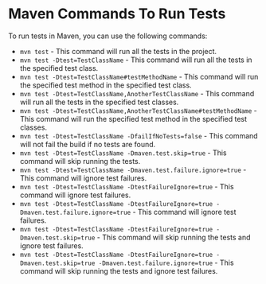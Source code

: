 # Maven Commands To Run Tests

To run tests in Maven, you can use the following commands:

- `mvn test` - This command will run all the tests in the project.
- `mvn test -Dtest=TestClassName` - This command will run all the tests in the specified test class.
- `mvn test -Dtest=TestClassName#testMethodName` - This command will run the specified test method in the specified test class.
- `mvn test -Dtest=TestClassName,AnotherTestClassName` - This command will run all the tests in the specified test classes.
- `mvn test -Dtest=TestClassName,AnotherTestClassName#testMethodName` - This command will run the specified test method in the specified test classes.
- `mvn test -Dtest=TestClassName -DfailIfNoTests=false` - This command will not fail the build if no tests are found.
- `mvn test -Dtest=TestClassName -Dmaven.test.skip=true` - This command will skip running the tests.
- `mvn test -Dtest=TestClassName -Dmaven.test.failure.ignore=true` - This command will ignore test failures.
- `mvn test -Dtest=TestClassName -DtestFailureIgnore=true` - This command will ignore test failures.
- `mvn test -Dtest=TestClassName -DtestFailureIgnore=true -Dmaven.test.failure.ignore=true` - This command will ignore test failures.
- `mvn test -Dtest=TestClassName -DtestFailureIgnore=true -Dmaven.test.skip=true` - This command will skip running the tests and ignore test failures.
- `mvn test -Dtest=TestClassName -DtestFailureIgnore=true -Dmaven.test.skip=true -Dmaven.test.failure.ignore=true` - This command will skip running the tests and ignore test failures.
